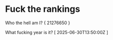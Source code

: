 # Fuck the rankings

Who the hell am I?
{ 21276650 }

What fucking year is it?
[ 2025-06-30T13:50:00Z ]
